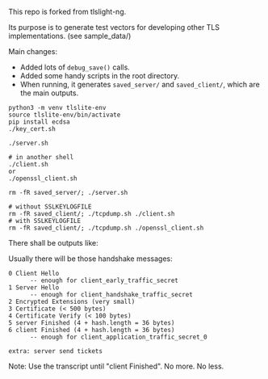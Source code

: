 This repo is forked from tlslight-ng.

Its purpose is to generate test vectors for developing other TLS implementations. (see sample_data/)

Main changes:
- Added lots of `debug_save()` calls.
- Added some handy scripts in the root directory.
- When running, it generates `saved_server/` and `saved_client/`, which are the main outputs.

```
python3 -m venv tlslite-env
source tlslite-env/bin/activate
pip install ecdsa
./key_cert.sh

./server.sh

# in another shell
./client.sh
or
./openssl_client.sh
```

```
rm -fR saved_server/; ./server.sh

# without SSLKEYLOGFILE
rm -fR saved_client/; ./tcpdump.sh ./client.sh
# with SSLKEYLOGFILE
rm -fR saved_client/; ./tcpdump.sh ./openssl_client.sh  
```



There shall be outputs like:


Usually there will be those handshake messages:
```
0 Client Hello
      -- enough for client_early_traffic_secret
1 Server Hello
      -- enough for client_handshake_traffic_secret
2 Encrypted Extensions (very small)
3 Certificate (< 500 bytes)
4 Certificate Verify (< 100 bytes)
5 server Finished (4 + hash.length = 36 bytes)
6 client Finished (4 + hash.length = 36 bytes)
      -- enough for client_application_traffic_secret_0

extra: server send tickets
```

Note: Use the transcript until "client Finished". No more. No less.
